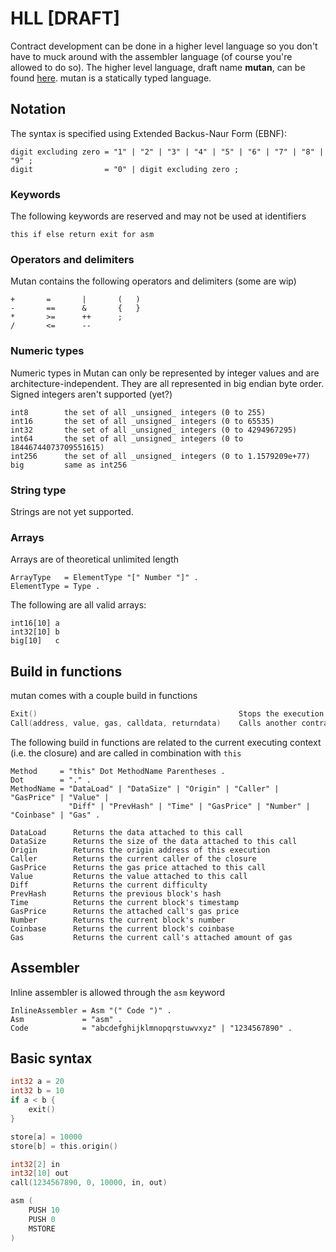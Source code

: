 HLL [DRAFT]
===

Contract development can be done in a higher level language so you don't have to muck around with the assembler language (of course you're allowed to do so). The higher level language, draft name **mutan**, can be found [here](https://github.com/obscuren/mutan). mutan is a statically typed language.

## Notation

The syntax is specified using Extended Backus-Naur Form (EBNF):
```
digit excluding zero = "1" | "2" | "3" | "4" | "5" | "6" | "7" | "8" | "9" ;
digit                = "0" | digit excluding zero ;
```
### Keywords

The following keywords are reserved and may not be used at identifiers
```
this if else return exit for asm
```

### Operators and delimiters

Mutan contains the following operators and delimiters (some are wip)
```
+       =       |       (   )
-       ==      &       {   }
*       >=      ++      ;
/       <=      --
```

### Numeric types

Numeric types in Mutan can only be represented by integer values and are architecture-independent. They are all represented in big endian byte order. Signed integers aren't supported (yet?)
```
int8        the set of all _unsigned_ integers (0 to 255)
int16       the set of all _unsigned_ integers (0 to 65535)
int32       the set of all _unsigned_ integers (0 to 4294967295)
int64       the set of all _unsigned_ integers (0 to 18446744073709551615)
int256      the set of all _unsigned_ integers (0 to 1.1579209e+77)
big         same as int256
```

### String type

Strings are not yet supported.

### Arrays

Arrays are of theoretical unlimited length
```
ArrayType   = ElementType "[" Number "]" .
ElementType = Type .
```

The following are all valid arrays:
```
int16[10] a
int32[10] b
big[10]   c
```

## Build in functions

mutan comes with a couple build in functions

```go
Exit()                                             Stops the execution of the current call
Call(address, value, gas, calldata, returndata)    Calls another contract (e.g. closure) and executes
```

The following build in functions are related to the current executing context (i.e. the closure) and are called in combination with `this`
```
Method     = "this" Dot MethodName Parentheses .
Dot        = "." .
MethodName = "DataLoad" | "DataSize" | "Origin" | "Caller" | "GasPrice" | "Value" |
             "Diff" | "PrevHash" | "Time" | "GasPrice" | "Number" | "Coinbase" | "Gas" .
```

```
DataLoad      Returns the data attached to this call
DataSize      Returns the size of the data attached to this call
Origin        Returns the origin address of this execution
Caller        Returns the current caller of the closure
GasPrice      Returns the gas price attached to this call
Value         Returns the value attached to this call
Diff          Returns the current difficulty
PrevHash      Returns the previous block's hash
Time          Returns the current block's timestamp
GasPrice      Returns the attached call's gas price
Number        Returns the current block's number
Coinbase      Returns the current block's coinbase
Gas           Returns the current call's attached amount of gas
```

## Assembler

Inline assembler is allowed through the `asm` keyword

```
InlineAssembler = Asm "(" Code ")" .
Asm             = "asm" .
Code            = "abcdefghijklmnopqrstuwvxyz" | "1234567890" .
```

## Basic syntax

```go
int32 a = 20
int32 b = 10
if a < b {
    exit()
}

store[a] = 10000
store[b] = this.origin()

int32[2] in
int32[10] out
call(1234567890, 0, 10000, in, out)

asm (
    PUSH 10
    PUSH 0
    MSTORE
)

```